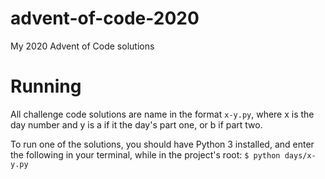 # advent-of-code-2020
My 2020 Advent of Code solutions

# Running
All challenge code solutions are name in the format `x-y.py`,
where x is the day number and y is a if it the day's part one, or b if part two.

To run one of the solutions, you should have Python 3 installed,
and enter the following in your terminal, while in the project's root:
`$ python days/x-y.py`
